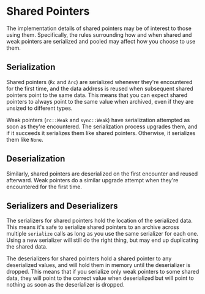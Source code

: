 # Shared Pointers

The implementation details of shared pointers may be of interest to those using them. Specifically,
the rules surrounding how and when shared and weak pointers are serialized and pooled may affect how
you choose to use them.

## Serialization

Shared pointers (`Rc` and `Arc`) are serialized whenever they're encountered for the first time, and
the data address is reused when subsequent shared pointers point to the same data. This means that
you can expect shared pointers to always point to the same value when archived, even if they are
unsized to different types.

Weak pointers (`rc::Weak` and `sync::Weak`) have serialization attempted as soon as they're
encountered. The serialization process upgrades them, and if it succeeds it serializes them like
shared pointers. Otherwise, it serializes them like `None`.

## Deserialization

Similarly, shared pointers are deserialized on the first encounter and reused afterward. Weak
pointers do a similar upgrade attempt when they're encountered for the first time.

## Serializers and Deserializers

The serializers for shared pointers hold the location of the serialized data. This means it's safe
to serialize shared pointers to an archive across multiple `serialize` calls as long as you use the
same serializer for each one. Using a new serializer will still do the right thing, but may end up
duplicating the shared data.

The deserializers for shared pointers hold a shared pointer to any deserialized values, and will
hold them in memory until the deserializer is dropped. This means that if you serialize only weak
pointers to some shared data, they will point to the correct value when deserialized but will point
to nothing as soon as the deserializer is dropped.